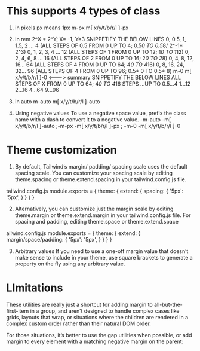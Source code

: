 <h1> This supports 4 types of class </h1>

1) in pixels 
px means 1px
m-px m[ x/y/t/b/r/l ]-px 

2) in rem
2^X * 2^Y; X= -1, Y=3
SNIPPETIFY THE BELOW LINES
0, 0.5, 1, 1.5, 2 ... 4 (ALL STEPS OF 0.5 FROM 0 UP TO 4; 0.5*0 TO 0.5*8/ 2^-1* 2^3)
0, 1, 2, 3, 4 ... 12    (ALL STEPS OF 1 FROM 0 UP TO 12; 1*0 TO 1*12)
0, 2, 4, 6, 8 ... 16    (ALL STEPS OF 2 FROM 0 UP TO 16; 2*0 TO 2*8)
0, 4, 8, 12, 16... 64   (ALL STEPS OF 4 FROM 0 UP TO 64; 4*0 TO 4*16)
0, 8, 16, 24, 32... 96   (ALL STEPS OF 4 FROM 0 UP TO 96; 0.5* 0 TO 0.5* 8)
m-0 m[ x/y/t/b/r/l ]-0
<---> summary
SNIPPETIFY THE BELOW LINES
ALL STEPS OF X FROM 0 UP TO 64; 4*0 TO 4*16
STEPS ...UP TO
0.5...4 1...12 2...16 4...64 9...96

3) in auto
m-auto m[ x/y/t/b/r/l ]-auto

4) Using negative values
To use a negative space value, prefix the class name with a dash to convert it to a negative value.
-m-auto -m[ x/y/t/b/r/l ]-auto ;-m-px -m[ x/y/t/b/r/l ]-px ; -m-0 -m[ x/y/t/b/r/l ]-0

<h1> Theme customization </h1>

1) By default, Tailwind’s margin/ padding/ spacing scale uses the default spacing scale. You can customize your spacing scale by editing theme.spacing or theme.extend.spacing in your tailwind.config.js file.

tailwind.config.js
module.exports = {
  theme: {
    extend: {
      spacing: {
        '5px': '5px',
      }
    }
  }
}

2) Alternatively, you can customize just the margin scale by editing theme.margin or theme.extend.margin in your tailwind.config.js file.
For spacing and padding, editing theme.space or theme.extend.space

ailwind.config.js
module.exports = {
  theme: {
    extend: {
      margin/space/padding: {
        '5px': '5px',
      }
    }
  }
}

3) Arbitrary values
If you need to use a one-off margin value that doesn’t make sense to include in your theme, use square brackets to generate a property on the fly using any arbitrary value.

<div class="m-[5px]">
  <!-- ... -->
</div>

<h1> LImitations </h1>

These utilities are really just a shortcut for adding margin to all-but-the-first-item in a group, and aren’t designed to handle complex cases like grids, layouts that wrap, or situations where the children are rendered in a complex custom order rather than their natural DOM order.

For those situations, it’s better to use the gap utilities when possible, or add margin to every element with a matching negative margin on the parent:

<div class="flow-root">
  <div class="-m-2 flex flex-wrap">
    <div class="m-2 ..."></div>
    <div class="m-2 ..."></div>
    <div class="m-2 ..."></div>
  </div>
</div>
​

